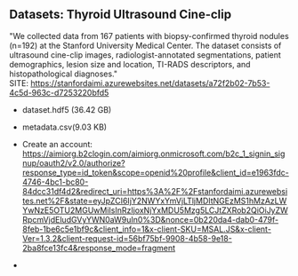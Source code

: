 ## Datasets: Thyroid Ultrasound Cine-clip
"We collected data from 167 patients with biopsy-confirmed thyroid nodules (n=192) at the Stanford University Medical Center. The dataset consists of ultrasound cine-clip images, radiologist-annotated segmentations, patient demographics, lesion size and location, TI-RADS descriptors, and histopathological diagnoses."  
SITE: https://stanfordaimi.azurewebsites.net/datasets/a72f2b02-7b53-4c5d-963c-d7253220bfd5 
* dataset.hdf5 (36.42 GB) 
* metadata.csv(9.03 KB)

* Create an account: https://aimiorg.b2clogin.com/aimiorg.onmicrosoft.com/b2c_1_signin_signup/oauth2/v2.0/authorize?response_type=id_token&scope=openid%20profile&client_id=e1963fdc-4746-4bc1-bc80-84dcc31df4d2&redirect_uri=https%3A%2F%2Fstanfordaimi.azurewebsites.net%2F&state=eyJpZCI6IjY2NWYxYmVjLTljMDItNGEzMS1hMzAzLWYwNzE5OTU2MGUwMiIsInRzIjoxNjYxMDU5Mzg5LCJtZXRob2QiOiJyZWRpcmVjdEludGVyYWN0aW9uIn0%3D&nonce=0b220da4-dab0-479f-8feb-1be6c5e1bf9c&client_info=1&x-client-SKU=MSAL.JS&x-client-Ver=1.3.2&client-request-id=56bf75bf-9908-4b58-9e18-2ba8fce13fc4&response_mode=fragment 
* 